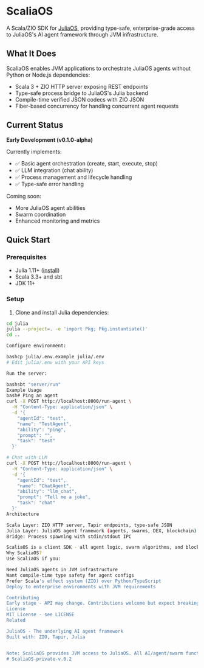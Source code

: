# ScaliaOS

A Scala/ZIO SDK for [JuliaOS](https://github.com/Juliaoscode/JuliaOS), providing type-safe, enterprise-grade access to JuliaOS's AI agent framework through JVM infrastructure.

## What It Does

ScaliaOS enables JVM applications to orchestrate JuliaOS agents without Python or Node.js dependencies:

- Scala 3 + ZIO HTTP server exposing REST endpoints
- Type-safe process bridge to JuliaOS's Julia backend
- Compile-time verified JSON codecs with ZIO JSON
- Fiber-based concurrency for handling concurrent agent requests

## Current Status

**Early Development (v0.1.0-alpha)**

Currently implements:
- ✅ Basic agent orchestration (create, start, execute, stop)
- ✅ LLM integration (chat ability)
- ✅ Process management and lifecycle handling
- ✅ Type-safe error handling

Coming soon:
- More JuliaOS agent abilities
- Swarm coordination
- Enhanced monitoring and metrics

## Quick Start

### Prerequisites

- Julia 1.11+ ([install](https://julialang.org/downloads/))
- Scala 3.3+ and sbt
- JDK 11+

### Setup

1. Clone and install Julia dependencies:
```bash
cd julia
julia --project=. -e 'import Pkg; Pkg.instantiate()'
cd ..

Configure environment:

bashcp julia/.env.example julia/.env
# Edit julia/.env with your API keys

Run the server:

bashsbt "server/run"
Example Usage
bash# Ping an agent
curl -X POST http://localhost:8000/run-agent \
  -H "Content-Type: application/json" \
  -d '{
    "agentId": "test",
    "name": "TestAgent",
    "ability": "ping",
    "prompt": "",
    "task": "test"
  }'

# Chat with LLM
curl -X POST http://localhost:8000/run-agent \
  -H "Content-Type: application/json" \
  -d '{
    "agentId": "test",
    "name": "ChatAgent",
    "ability": "llm_chat",
    "prompt": "Tell me a joke",
    "task": "chat"
  }'
Architecture

Scala Layer: ZIO HTTP server, Tapir endpoints, type-safe JSON
Julia Layer: JuliaOS agent framework (agents, swarms, DEX, blockchain)
Bridge: Process spawning with stdin/stdout IPC

ScaliaOS is a client SDK - all agent logic, swarm algorithms, and blockchain operations are provided by JuliaOS.
Why ScaliaOS?
Use ScaliaOS if you:

Need JuliaOS agents in JVM infrastructure
Want compile-time type safety for agent configs
Prefer Scala's effect system (ZIO) over Python/TypeScript
Deploy to enterprise environments with JVM requirements

Contributing
Early stage - API may change. Contributions welcome but expect breaking changes.
License
MIT License - see LICENSE
Related

JuliaOS - The underlying AI agent framework
Built with: ZIO, Tapir, Julia


Note: ScaliaOS provides JVM access to JuliaOS. All AI/agent/swarm functionality is implemented by JuliaOS.
# ScaliaOS-private-v.0.2
